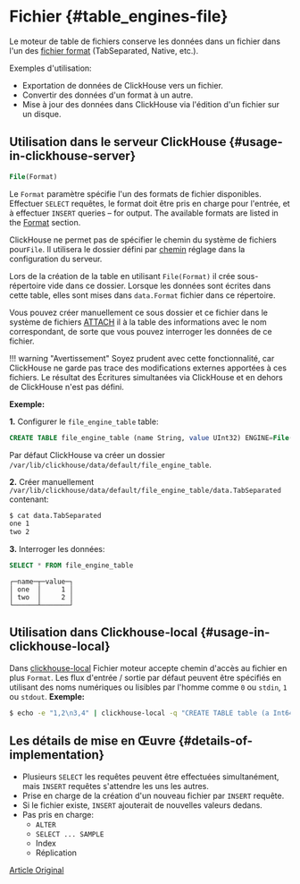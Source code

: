 # Fichier {#table_engines-file}

Le moteur de table de fichiers conserve les données dans un fichier dans l'un des [fichier
format](../../interfaces/formats.md#formats) (TabSeparated, Native, etc.).

Exemples d'utilisation:

-   Exportation de données de ClickHouse vers un fichier.
-   Convertir des données d'un format à un autre.
-   Mise à jour des données dans ClickHouse via l'édition d'un fichier sur un disque.

## Utilisation dans le serveur ClickHouse {#usage-in-clickhouse-server}

``` sql
File(Format)
```

Le `Format` paramètre spécifie l'un des formats de fichier disponibles. Effectuer
`SELECT` requêtes, le format doit être pris en charge pour l'entrée, et à effectuer
`INSERT` queries – for output. The available formats are listed in the
[Format](../../interfaces/formats.md#formats) section.

ClickHouse ne permet pas de spécifier le chemin du système de fichiers pour`File`. Il utilisera le dossier défini par [chemin](../server_settings/settings.md) réglage dans la configuration du serveur.

Lors de la création de la table en utilisant `File(Format)` il crée sous-répertoire vide dans ce dossier. Lorsque les données sont écrites dans cette table, elles sont mises dans `data.Format` fichier dans ce répertoire.

Vous pouvez créer manuellement ce sous dossier et ce fichier dans le système de fichiers [ATTACH](../../query_language/misc.md) il à la table des informations avec le nom correspondant, de sorte que vous pouvez interroger les données de ce fichier.

!!! warning "Avertissement"
    Soyez prudent avec cette fonctionnalité, car ClickHouse ne garde pas trace des modifications externes apportées à ces fichiers. Le résultat des Écritures simultanées via ClickHouse et en dehors de ClickHouse n'est pas défini.

**Exemple:**

**1.** Configurer le `file_engine_table` table:

``` sql
CREATE TABLE file_engine_table (name String, value UInt32) ENGINE=File(TabSeparated)
```

Par défaut ClickHouse va créer un dossier `/var/lib/clickhouse/data/default/file_engine_table`.

**2.** Créer manuellement `/var/lib/clickhouse/data/default/file_engine_table/data.TabSeparated` contenant:

``` bash
$ cat data.TabSeparated
one 1
two 2
```

**3.** Interroger les données:

``` sql
SELECT * FROM file_engine_table
```

``` text
┌─name─┬─value─┐
│ one  │     1 │
│ two  │     2 │
└──────┴───────┘
```

## Utilisation dans Clickhouse-local {#usage-in-clickhouse-local}

Dans [clickhouse-local](../utils/clickhouse-local.md) Fichier moteur accepte chemin d'accès au fichier en plus `Format`. Les flux d'entrée / sortie par défaut peuvent être spécifiés en utilisant des noms numériques ou lisibles par l'homme comme `0` ou `stdin`, `1` ou `stdout`.
**Exemple:**

``` bash
$ echo -e "1,2\n3,4" | clickhouse-local -q "CREATE TABLE table (a Int64, b Int64) ENGINE = File(CSV, stdin); SELECT a, b FROM table; DROP TABLE table"
```

## Les détails de mise en Œuvre {#details-of-implementation}

-   Plusieurs `SELECT` les requêtes peuvent être effectuées simultanément, mais `INSERT` requêtes s'attendre les uns les autres.
-   Prise en charge de la création d'un nouveau fichier par `INSERT` requête.
-   Si le fichier existe, `INSERT` ajouterait de nouvelles valeurs dedans.
-   Pas pris en charge:
    -   `ALTER`
    -   `SELECT ... SAMPLE`
    -   Index
    -   Réplication

[Article Original](https://clickhouse.tech/docs/en/operations/table_engines/file/) <!--hide-->
